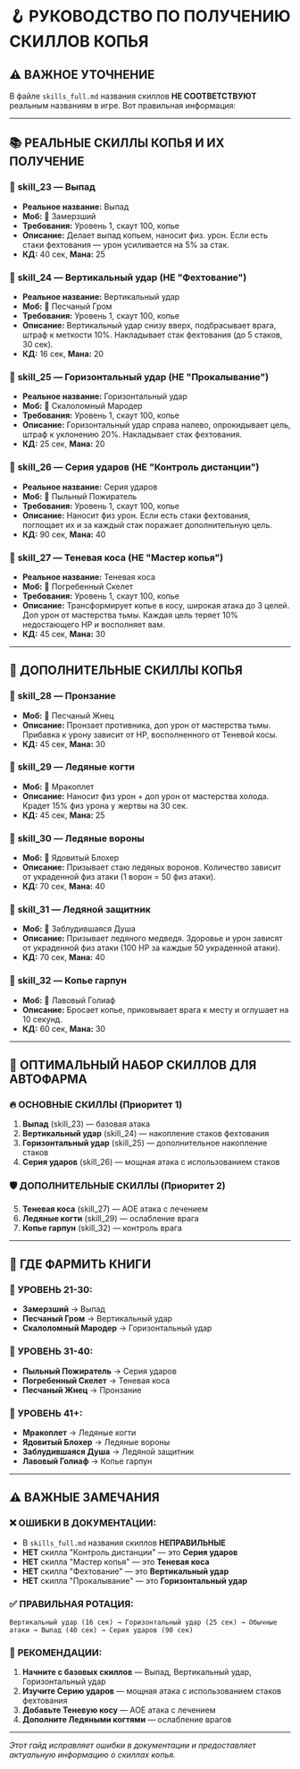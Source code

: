 # 🪝 РУКОВОДСТВО ПО ПОЛУЧЕНИЮ СКИЛЛОВ КОПЬЯ

## ⚠️ ВАЖНОЕ УТОЧНЕНИЕ

В файле `skills_full.md` названия скиллов **НЕ СООТВЕТСТВУЮТ** реальным названиям в игре. Вот правильная информация:

---

## 📚 РЕАЛЬНЫЕ СКИЛЛЫ КОПЬЯ И ИХ ПОЛУЧЕНИЕ

### 🎯 **skill_23 — Выпад**
- **Реальное название:** Выпад
- **Моб:** 🧟 Замерзший
- **Требования:** Уровень 1, скаут 100, копье
- **Описание:** Делает выпад копьем, наносит физ. урон. Если есть стаки фехтования — урон усиливается на 5% за стак.
- **КД:** 40 сек, **Мана:** 25

### 🎯 **skill_24 — Вертикальный удар** (НЕ "Фехтование")
- **Реальное название:** Вертикальный удар
- **Моб:** 🧟 Песчаный Гром
- **Требования:** Уровень 1, скаут 100, копье
- **Описание:** Вертикальный удар снизу вверх, подбрасывает врага, штраф к меткости 10%. Накладывает стак фехтования (до 5 стаков, 30 сек).
- **КД:** 16 сек, **Мана:** 20

### 🎯 **skill_25 — Горизонтальный удар** (НЕ "Прокалывание")
- **Реальное название:** Горизонтальный удар
- **Моб:** 🧟 Скалоломный Мародер
- **Требования:** Уровень 1, скаут 100, копье
- **Описание:** Горизонтальный удар справа налево, опрокидывает цель, штраф к уклонению 20%. Накладывает стак фехтования.
- **КД:** 25 сек, **Мана:** 20

### 🎯 **skill_26 — Серия ударов** (НЕ "Контроль дистанции")
- **Реальное название:** Серия ударов
- **Моб:** 🧟 Пыльный Пожиратель
- **Требования:** Уровень 1, скаут 100, копье
- **Описание:** Наносит физ урон. Если есть стаки фехтования, поглощает их и за каждый стак поражает дополнительную цель.
- **КД:** 90 сек, **Мана:** 40

### 🎯 **skill_27 — Теневая коса** (НЕ "Мастер копья")
- **Реальное название:** Теневая коса
- **Моб:** 🧟 Погребенный Скелет
- **Требования:** Уровень 1, скаут 100, копье
- **Описание:** Трансформирует копье в косу, широкая атака до 3 целей. Доп урон от мастерства тьмы. Каждая цель теряет 10% недостающего HP и восполняет вам.
- **КД:** 45 сек, **Мана:** 30

---

## 🎯 ДОПОЛНИТЕЛЬНЫЕ СКИЛЛЫ КОПЬЯ

### 🎯 **skill_28 — Пронзание**
- **Моб:** 🧟 Песчаный Жнец
- **Описание:** Пронзает противника, доп урон от мастерства тьмы. Прибавка к урону зависит от HP, восполненного от Теневой косы.
- **КД:** 45 сек, **Мана:** 30

### 🎯 **skill_29 — Ледяные когти**
- **Моб:** 🧟 Мракоплет
- **Описание:** Наносит физ урон + доп урон от мастерства холода. Крадет 15% физ урона у жертвы на 30 сек.
- **КД:** 45 сек, **Мана:** 25

### 🎯 **skill_30 — Ледяные вороны**
- **Моб:** 🧟 Ядовитый Блохер
- **Описание:** Призывает стаю ледяных воронов. Количество зависит от украденной физ атаки (1 ворон = 50 физ атаки).
- **КД:** 70 сек, **Мана:** 40

### 🎯 **skill_31 — Ледяной защитник**
- **Моб:** 🧟 Заблудившаяся Душа
- **Описание:** Призывает ледяного медведя. Здоровье и урон зависят от украденной физ атаки (100 HP за каждые 50 украденной атаки).
- **КД:** 70 сек, **Мана:** 40

### 🎯 **skill_32 — Копье гарпун**
- **Моб:** 🧟 Лавовый Голиаф
- **Описание:** Бросает копье, приковывает врага к месту и оглушает на 10 секунд.
- **КД:** 60 сек, **Мана:** 30

---

## 🎯 ОПТИМАЛЬНЫЙ НАБОР СКИЛЛОВ ДЛЯ АВТОФАРМА

### 🔥 **ОСНОВНЫЕ СКИЛЛЫ (Приоритет 1)**
1. **Выпад** (skill_23) — базовая атака
2. **Вертикальный удар** (skill_24) — накопление стаков фехтования
3. **Горизонтальный удар** (skill_25) — дополнительное накопление стаков
4. **Серия ударов** (skill_26) — мощная атака с использованием стаков

### 🛡️ **ДОПОЛНИТЕЛЬНЫЕ СКИЛЛЫ (Приоритет 2)**
5. **Теневая коса** (skill_27) — AOE атака с лечением
6. **Ледяные когти** (skill_29) — ослабление врага
7. **Копье гарпун** (skill_32) — контроль врага

---

## 📍 ГДЕ ФАРМИТЬ КНИГИ

### 🎯 **УРОВЕНЬ 21-30:**
- **Замерзший** → Выпад
- **Песчаный Гром** → Вертикальный удар
- **Скалоломный Мародер** → Горизонтальный удар

### 🎯 **УРОВЕНЬ 31-40:**
- **Пыльный Пожиратель** → Серия ударов
- **Погребенный Скелет** → Теневая коса
- **Песчаный Жнец** → Пронзание

### 🎯 **УРОВЕНЬ 41+:**
- **Мракоплет** → Ледяные когти
- **Ядовитый Блохер** → Ледяные вороны
- **Заблудившаяся Душа** → Ледяной защитник
- **Лавовый Голиаф** → Копье гарпун

---

## ⚠️ ВАЖНЫЕ ЗАМЕЧАНИЯ

### ❌ **ОШИБКИ В ДОКУМЕНТАЦИИ:**
- В `skills_full.md` названия скиллов **НЕПРАВИЛЬНЫЕ**
- **НЕТ** скилла "Контроль дистанции" — это **Серия ударов**
- **НЕТ** скилла "Мастер копья" — это **Теневая коса**
- **НЕТ** скилла "Фехтование" — это **Вертикальный удар**
- **НЕТ** скилла "Прокалывание" — это **Горизонтальный удар**

### ✅ **ПРАВИЛЬНАЯ РОТАЦИЯ:**
```
Вертикальный удар (16 сек) → Горизонтальный удар (25 сек) → Обычные атаки → Выпад (40 сек) → Серия ударов (90 сек)
```

### 🎯 **РЕКОМЕНДАЦИИ:**
1. **Начните с базовых скиллов** — Выпад, Вертикальный удар, Горизонтальный удар
2. **Изучите Серию ударов** — мощная атака с использованием стаков фехтования
3. **Добавьте Теневую косу** — AOE атака с лечением
4. **Дополните Ледяными когтями** — ослабление врагов

---

*Этот гайд исправляет ошибки в документации и предоставляет актуальную информацию о скиллах копья.* 